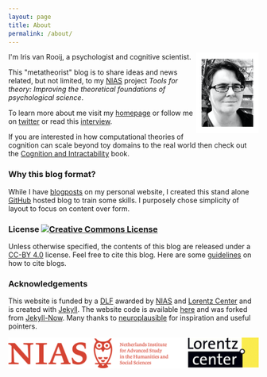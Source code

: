 ```yaml
---
layout: page
title: About
permalink: /about/
---
```


<img align="right" width="25%" src="/images/photo_border.png"> I'm Iris van Rooij, a psychologist and cognitive scientist.

This "metatheorist" blog is to share ideas and news related, but not limited, to my [NIAS](https://nias.knaw.nl) project _Tools for theory: Improving the theoretical foundations of psychological science_.

 To learn more about me visit my [homepage](https://irisvanrooijcogsci.com) or follow me on [twitter](https://twitter.com/IrisVanRooij) or read this [interview](https://irisvanrooijcogsci.files.wordpress.com/2018/04/making-invisible-problems-visible1.pdf).

 If you are interested in how computational theories of cognition can scale beyond toy domains to the real world then check out the [Cognition and Intractability](https://cognitionandintractability.com) book.

### Why this blog format?

While I have [blogposts](https://irisvanrooijcogsci.com/posts/) on my personal website, I created this stand alone [GitHub](https://github.com) hosted blog to train some skills. I purposely chose simplicity of layout to focus on content over form.  


### License <a rel="license" href="http://creativecommons.org/licenses/by/4.0/"><img alt="Creative Commons License" style="border-width:0" src="https://i.creativecommons.org/l/by/4.0/88x31.png" /></a><br />

Unless otherwise specified, the contents of this blog are released under a [CC-BY 4.0](https://creativecommons.org/licenses/by/4.0/) license. Feel free to cite this blog. Here are some [guidelines](https://www.wikihow.com/Cite-Blogs) on how to cite blogs.  

### Acknowledgements

This website is funded by a [DLF](https://nias.knaw.nl/fellowships/distinguished-lorentz-fellowship/) awarded by [NIAS](https://nias.knaw.nl) and [Lorentz Center](https://www.lorentzcenter.nl) and is created with [Jekyll](https://jekyllrb.com). The website code is available [here](https://github.com/IrisVanRooij/IrisVanRooij.github.io) and was forked from [Jekyll-Now](https://github.com/barryclark/jekyll-now). Many thanks to [neuroplausible](https://neuroplausible.com/about) for inspiration and useful pointers.

![logos](images/NIAS_Lorentz.png)

<a href=''></a> <script type='text/javascript' src='https://www.freevisitorcounters.com/auth.php?id=ffbbfa98da26dd5367373b4d525961f859ebeefb'></script>
<script type="text/javascript" src="https://www.freevisitorcounters.com/en/home/counter/746882/t/4"></script>
